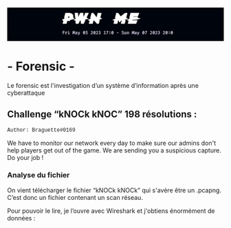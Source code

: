 <p align="center">
  <img src="./scr/images/titre.png" />
</p>

# - Forensic -

Le forensic est l'investigation d’un système d’information après une cyberattaque

## Challenge “kNOCk kNOC” 198 résolutions :

<p style="font-family: Courier New; font-size: 12px;">
Author: Braguette#0169

We have to monitor our network every day to make sure our admins don't help players get out of the game. We are sending you a suspicious capture. Do your job !
</p>

### Analyse du fichier

On vient télécharger le fichier “kNOCk kNOCk” qui s'avère être un .pcapng. C’est donc un fichier contenant un scan réseau.

Pour pouvoir le lire, je l’ouvre avec Wireshark et j'obtiens énormément de données :